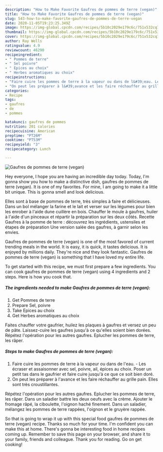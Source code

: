 ```yaml
---
description: "How to Make Favorite Gaufres de pommes de terre (vegan)"
title: "How to Make Favorite Gaufres de pommes de terre (vegan)"
slug: 543-how-to-make-favorite-gaufres-de-pommes-de-terre-vegan
date: 2020-11-05T19:23:25.349Z
image: https://img-global.cpcdn.com/recipes/5b10c2029e179c6c/751x532cq70/gaufres-de-pommes-de-terre-vegan-photo-principale-de-la-recette.jpg
thumbnail: https://img-global.cpcdn.com/recipes/5b10c2029e179c6c/751x532cq70/gaufres-de-pommes-de-terre-vegan-photo-principale-de-la-recette.jpg
cover: https://img-global.cpcdn.com/recipes/5b10c2029e179c6c/751x532cq70/gaufres-de-pommes-de-terre-vegan-photo-principale-de-la-recette.jpg
author: Ray Wells
ratingvalue: 4.9
reviewcount: 46290
recipeingredient:
- " Pommes de terre"
- " Sel poivre"
- " Epices au choix"
- " Herbes aromatiques au choix"
recipeinstructions:
- "Faire cuire les pommes de terre à la vapeur ou dans de l&#39;eau. Les écraser et assaisonner avec sel, poivre, ail, épices au choix. Poser un petit tas dans le gaufrier et faire cuire jusqu&#39;à ce que ce soit bien doré."
- "On peut les préparer à l&#39;avance et les faire réchauffer au grille pain. Elles sont très croustillantes."
categories:
- Recipe
tags:
- gaufres
- de
- pommes

katakunci: gaufres de pommes 
nutrition: 201 calories
recipecuisine: American
preptime: "PT26M"
cooktime: "PT53M"
recipeyield: "3"
recipecategory: Lunch

---
```



![Gaufres de pommes de terre (vegan)](https://img-global.cpcdn.com/recipes/5b10c2029e179c6c/751x532cq70/gaufres-de-pommes-de-terre-vegan-photo-principale-de-la-recette.jpg)

Hey everyone, I hope you are having an incredible day today. Today, I'm gonna show you how to make a distinctive dish, gaufres de pommes de terre (vegan). It is one of my favorites. For mine, I am going to make it a little bit unique. This is gonna smell and look delicious.

Elles sont à base de pommes de terre, très simples à faire et délicieuses. Dans un bol mélanger la farine et le lait et verser sur les légumes pour bien les enrober à l&#39;aide dune cuillère en bois. Chauffer le moule à gaufres, huiler à l&#39;aide d&#39;un pinceaux et répartir la préparation sur les deux côtés. Recette Gaufres à la pomme de terre : découvrez les ingrédients, ustensiles et étapes de préparation Une version salée des gaufres, à garnir selon les envies.

Gaufres de pommes de terre (vegan) is one of the most favored of current trending meals in the world. It is easy, it is quick, it tastes delicious. It is enjoyed by millions daily. They're nice and they look fantastic. Gaufres de pommes de terre (vegan) is something that I have loved my entire life.


To get started with this recipe, we must first prepare a few ingredients. You can cook gaufres de pommes de terre (vegan) using 4 ingredients and 2 steps. Here is how you cook that.

<!--inarticleads1-->

##### The ingredients needed to make Gaufres de pommes de terre (vegan):

1. Get  Pommes de terre
1. Prepare  Sel, poivre
1. Take  Epices au choix
1. Get  Herbes aromatiques au choix


Faites chauffer votre gaufrier, huilez les plaques à gaufres et versez un peu de pâte. Laissez-cuire les gaufres jusqu&#39;à ce qu&#39;elles soient bien dorées. Répétez l&#39;opération pour les autres gaufres. Eplucher les pommes de terre, les râper. 

<!--inarticleads2-->

##### Steps to make Gaufres de pommes de terre (vegan):

1. Faire cuire les pommes de terre à la vapeur ou dans de l&#39;eau. - Les écraser et assaisonner avec sel, poivre, ail, épices au choix. Poser un petit tas dans le gaufrier et faire cuire jusqu&#39;à ce que ce soit bien doré.
1. On peut les préparer à l&#39;avance et les faire réchauffer au grille pain. Elles sont très croustillantes.


Répétez l&#39;opération pour les autres gaufres. Eplucher les pommes de terre, les râper. Dans un saladier battre les deux oeufs avec la crème. Ajouter le fromage râpé, la ciboulette, l&#39;oignon haché finement. Dans un saladier, mélangez les pommes de terre rappées, l&#39;oignon et le gruyère rappée. 

So that is going to wrap it up with this special food gaufres de pommes de terre (vegan) recipe. Thanks so much for your time. I'm confident you can make this at home. There's gonna be interesting food in home recipes coming up. Remember to save this page on your browser, and share it to your family, friends and colleague. Thank you for reading. Go on get cooking!
